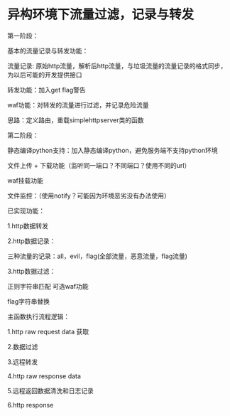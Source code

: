 # 异构环境下流量过滤，记录与转发

第一阶段：

基本的流量记录与转发功能：

流量记录: 原始http流量，解析后http流量，与垃圾流量的流量记录的格式同步，为以后可能的开发提供接口

转发功能：加入get flag警告

waf功能：对转发的流量进行过滤，并记录危险流量



思路：定义路由，重载simplehttpserver类的函数



第二阶段：

静态编译python支持：加入静态编译python，避免服务端不支持python环境

文件上传 + 下载功能（监听同一端口？不同端口？使用不同的url）

waf挂载功能	

文件监控：（使用notify？可能因为环境恶劣没有办法使用）





已实现功能：

1.http数据转发

2.http数据记录：

三种流量的记录：all，evil，flag(全部流量，恶意流量，flag流量)

3.http数据过滤：

正则字符串匹配 可选waf功能

flag字符串替换



主函数执行流程逻辑：

1.http raw request data 获取

2.数据过滤

3.远程转发

4.http raw response data

5.远程返回数据清洗和日志记录

6.http response





